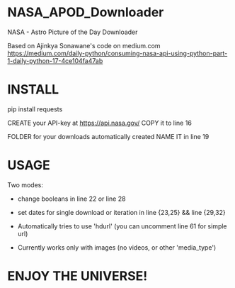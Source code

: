 # NASA_APOD_Downloader
NASA - Astro Picture of the Day Downloader

Based on Ajinkya Sonawane's code on medium.com  
https://medium.com/daily-python/consuming-nasa-api-using-python-part-1-daily-python-17-4ce104fa47ab

# INSTALL
pip install requests

CREATE your API-key at https://api.nasa.gov/
COPY it to line 16

FOLDER for your downloads automatically created
NAME IT in line 19

# USAGE

Two modes: 
- change booleans in line 22 or line 28
- set dates for single download or iteration in line {23,25} && line {29,32}

- Automatically tries to use 'hdurl' (you can uncomment line 61 for simple url)
- Currently works only with images (no videos, or other 'media_type')

# ENJOY THE UNIVERSE!
